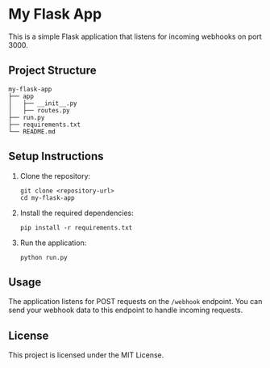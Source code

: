 # My Flask App

This is a simple Flask application that listens for incoming webhooks on port 3000.

## Project Structure

```
my-flask-app
├── app
│   ├── __init__.py
│   ├── routes.py
├── run.py
├── requirements.txt
└── README.md
```

## Setup Instructions

1. Clone the repository:
   ```
   git clone <repository-url>
   cd my-flask-app
   ```

2. Install the required dependencies:
   ```
   pip install -r requirements.txt
   ```

3. Run the application:
   ```
   python run.py
   ```

## Usage

The application listens for POST requests on the `/webhook` endpoint. You can send your webhook data to this endpoint to handle incoming requests.

## License

This project is licensed under the MIT License.